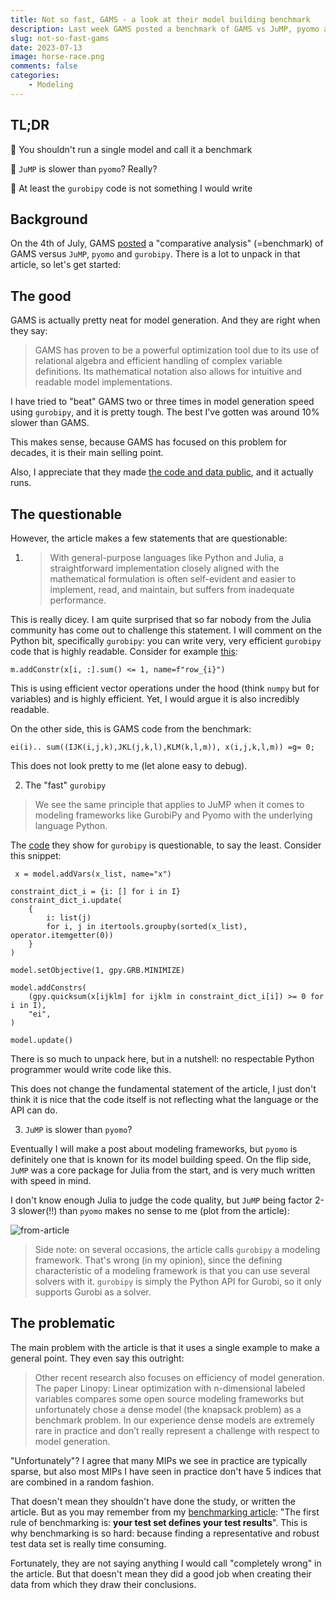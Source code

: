 ```yaml
---
title: Not so fast, GAMS - a look at their model building benchmark
description: Last week GAMS posted a benchmark of GAMS vs JuMP, pyomo and gurobipy. Let's have a look!
slug: not-so-fast-gams
date: 2023-07-13
image: horse-race.png
comments: false
categories:
    - Modeling
---
```


## TL;DR

🫵 You shouldn't run a single model and call it a benchmark

🙊 `JuMP` is slower than `pyomo`? Really?

😤 At least the `gurobipy` code is not something I would write

## Background

On the 4th of July, GAMS [posted](https://www.gams.com/blog/2023/07/performance-in-optimization-models-a-comparative-analysis-of-gams-pyomo-gurobipy-and-jump/) a "comparative analysis" (=benchmark) of GAMS versus `JuMP`, `pyomo` and `gurobipy`. There is a lot to unpack in that article, so let's get started:

## The good

GAMS is actually pretty neat for model generation. And they are right when they say:

> GAMS has proven to be a powerful optimization tool due to its use of relational algebra and efficient handling of complex variable definitions. Its mathematical notation also allows for intuitive and readable model implementations. 

I have tried to "beat" GAMS two or three times in model generation speed using `gurobipy`, and it is pretty tough. The best I've gotten was around 10% slower than GAMS.

This makes sense, because GAMS has focused on this problem for decades, it is their main selling point.

Also, I appreciate that they made [the code and data public](https://github.com/justine18/performance_experiment), and it actually runs.

## The questionable

However, the article makes a few statements that are questionable:

1. > With general-purpose languages like Python and Julia, a straightforward implementation closely aligned with the mathematical formulation is often self-evident and easier to implement, read, and maintain, but suffers from inadequate performance. 

This is really dicey. I am quite surprised that so far nobody from the Julia community has come out to challenge this statement. I will comment on the Python bit, specifically `gurobipy`: you can write very, very efficient `gurobipy` code that is highly readable. Consider for example [this](https://www.gurobi.com/documentation/9.0/examples/matrix2_py.html):

```
m.addConstr(x[i, :].sum() <= 1, name=f"row_{i}")
```

This is using efficient vector operations under the hood (think `numpy` but for variables) and is highly efficient. Yet, I would argue it is also incredibly readable.

On the other side, this is GAMS code from the benchmark:

```
ei(i).. sum((IJK(i,j,k),JKL(j,k,l),KLM(k,l,m)), x(i,j,k,l,m)) =g= 0;
```

This does not look pretty to me (let alone easy to debug).

2. The "fast" `gurobipy`

> We see the same principle that applies to JuMP when it comes to modeling frameworks like GurobiPy and Pyomo with the underlying language Python. 

The [code](https://github.com/justine18/performance_experiment/blob/master/IJKLM/run_gurobipy.py) they show for `gurobipy` is questionable, to say the least. Consider this snippet:

```
 x = model.addVars(x_list, name="x")

constraint_dict_i = {i: [] for i in I}
constraint_dict_i.update(
    {
        i: list(j)
        for i, j in itertools.groupby(sorted(x_list), operator.itemgetter(0))
    }
)

model.setObjective(1, gpy.GRB.MINIMIZE)

model.addConstrs(
    (gpy.quicksum(x[ijklm] for ijklm in constraint_dict_i[i]) >= 0 for i in I),
    "ei",
)

model.update()
```

There is so much to unpack here, but in a nutshell: no respectable Python programmer would write code like this.

This does not change the fundamental statement of the article, I just don't think it is nice that the code itself is not reflecting what the language or the API can do.

3. `JuMP` is slower than `pyomo`?

Eventually I will make a post about modeling frameworks, but `pyomo` is definitely one that is known for its model building speed. On the flip side, `JuMP` was a core package for Julia from the start, and is very much written with speed in mind.

I don't know enough Julia to judge the code quality, but `JuMP` being factor 2-3 slower(!!) than `pyomo` makes no sense to me (plot from the article):

![from-article](https://www.gams.com/blog/2023/07/performance-in-optimization-models-a-comparative-analysis-of-gams-pyomo-gurobipy-and-jump/best_model_performance.png)

> Side note: on several occasions, the article calls `gurobipy` a modeling framework. That's wrong (in my opinion), since the defining characteristic of a modeling framework is that you can use several solvers with it. `gurobipy` is simply the Python API for Gurobi, so it only supports Gurobi as a solver.

## The problematic

The main problem with the article is that it uses a single example to make a general point. They even say this outright:

> Other recent research also focuses on efficiency of model generation. The paper Linopy: Linear optimization with n-dimensional labeled variables compares some open source modeling frameworks but unfortunately chose a dense model (the knapsack problem) as a benchmark problem. In our experience dense models are extremely rare in practice and don’t really represent a challenge with respect to model generation.

"Unfortunately"? I agree that many MIPs we see in practice are typically sparse, but also most MIPs I have seen in practice don't have 5 indices that are combined in a random fashion.

That doesn't mean they shouldn't have done the study, or written the article. But as you may remember from my [benchmarking article](https://oberdieck.dk/p/pick-a-solver/): "The first rule of benchmarking is: **your test set defines your test results**". This is why benchmarking is so hard: because finding a representative and robust test data set is really time consuming.

Fortunately, they are not saying anything I would call "completely wrong" in the article. But that doesn't mean they did a good job when creating their data from which they draw their conclusions.
